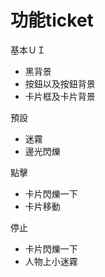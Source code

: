 # 功能ticket


基本ＵＩ

* 黑背景
* 按鈕以及按鈕背景
* 卡片框及卡片背景

預設

* 迷霧
* 邊光閃爍

點擊

* 卡片閃爍一下
* 卡片移動

停止

* 卡片閃爍一下
* 人物上小迷霧
